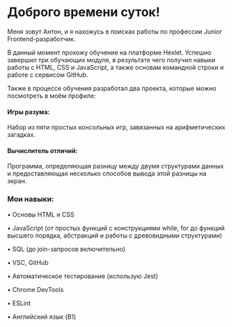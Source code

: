 # Доброго времени суток!
Меня зовут Антон, и я нахожусь в поисках работы по профессии Junior Frontend-разработчик.

В данный момент прохожу обучение на платформе Hexlet. Успешно завершил три обучающих модуля, в результате чего получил навыки работы с HTML, CSS и JavaScript, а также основам командной строки и работе с сервисом GitHub.

Также в процессе обучения разработал два проекта, которые можно посмотреть в моём профиле:

#### Игры разума:
Набор из пяти простых консольных игр, завязанных на арифметических загадках.

#### Вычислитель отличий:
Программа, определяющая разницу между двумя структурами данных и предоставляющая несколько способов вывода этой разницы на экран.

### Мои навыки:
• Основы HTML и CSS

• JavaScript (от простых функций с конструкциями while, for до функций высшего порядка, абстракций и работы с древовидными структурами)

• SQL (до join-запросов включительно)

• VSC, GitHub

• Автоматическое тестирование (использую Jest)

• Chrome DevTools

• ESLint

• Английский язык (B1)
